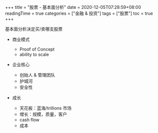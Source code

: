 +++
title = "股票 - 基本面分析"
date = 2020-12-05T07:28:59+08:00
readingTime = true
categories = ["金融 & 投资"]
tags = ["股票"]
toc = true
+++

基本面分析决定买/卖哪支股票

<!--more-->

- 商业模式
    - Proof of Concept
    - ability to scale

- 企业核心
    - 创始人 & 管理团队
    - 护城河
    - 安全性

- 成长
    - 天花板：蓝海/trillions 市场
    - 增长：规模，质量，客户
    - cash flow
    - 成本
